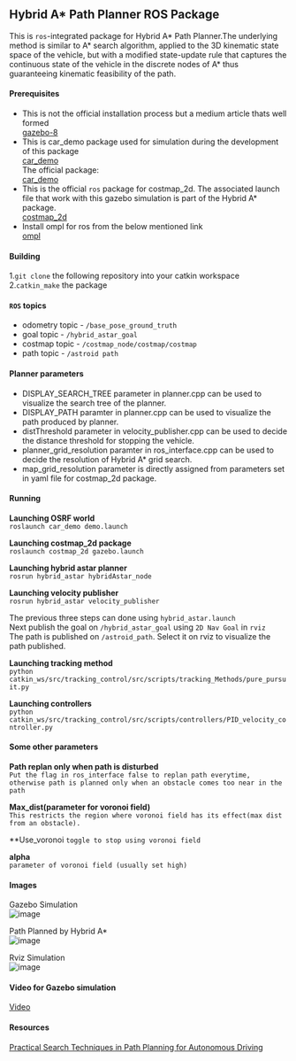 ## Hybrid A* Path Planner ROS Package

This is `ros`-integrated package for Hybrid A* Path Planner.The underlying method is similar to A* search algorithm, applied to the 3D kinematic state space of the vehicle, but with a modified state-update rule that captures the continuous state of the vehicle in the discrete nodes of A* thus guaranteeing kinematic feasibility of the path.

#### Prerequisites
- This is not the official installation process but a medium article thats well formed<br/>
 [gazebo-8](https://medium.com/@abhiksingla10/setting-up-ros-kinetic-and-gazebo-8-or-9-70f2231af21a?fbclid=IwAR3pPyfB7X_1MiqBNpAEK2-7IqwZ3YtpzuMwxEa8AL5qKq4hSNiTnZbGrQs) <br/>
- This is car_demo package used for simulation during the development of this package<br/>
  [car_demo](https://drive.google.com/drive/folders/1t3Mamr8fq8slctGyB_iglyOQkyteMKBQ?usp=sharing)<br/>
  The official package:<br/>
  [car_demo](https://github.com/osrf/car_demo)<br/>
- This is the official `ros` package for costmap_2d. The associated launch file that work with this gazebo simulation is part of the Hybrid A* package. <br/>
  [costmap_2d](https://github.com/strawlab/navigation/tree/master/costmap_2d)<br/>
- Install ompl for ros from the below mentioned link  
  [ompl](https://ompl.kavrakilab.org/installation.html) <br/>

#### Building

1.`git clone` the following repository into your catkin workspace\
2.`catkin_make` the package

#### `ROS` topics

- odometry topic - `/base_pose_ground_truth`
- goal topic - `/hybrid_astar_goal`  
- costmap topic - `/costmap_node/costmap/costmap`
- path topic - `/astroid path`

#### Planner parameters

- DISPLAY_SEARCH_TREE parameter in planner.cpp can be used to visualize the search tree of the planner.
- DISPLAY_PATH paramter in planner.cpp can be used to visualize the path produced by planner.
- distThreshold parameter in velocity_publisher.cpp can be used to decide the distance threshold for stopping the vehicle.
- planner_grid_resolution paramter in ros_interface.cpp can be used to decide the resolution of Hybrid A* grid search.
- map_grid_resolution parameter is directly assigned from parameters set in yaml file for costmap_2d package.

#### Running

**Launching OSRF world**<br/>
`roslaunch car_demo demo.launch`

**Launching costmap_2d package**<br/>
`roslaunch costmap_2d gazebo.launch`

**Launching hybrid astar planner**<br/>
`rosrun hybrid_astar hybridAstar_node`

**Launching velocity publisher**<br/> 
`rosrun hybrid_astar velocity_publisher`<br/>

The previous three steps can done using `hybrid_astar.launch`<br/>
Next publish the goal on `/hybrid_astar_goal` using `2D Nav Goal` in `rviz` <br/>
The path is published on `/astroid_path`. Select it on rviz to visualize the path published.<br/>

**Launching tracking method**<br/>
`python catkin_ws/src/tracking_control/src/scripts/tracking_Methods/pure_pursuit.py`

**Launching controllers**<br/>
`python catkin_ws/src/tracking_control/src/scripts/controllers/PID_velocity_controller.py`

#### Some other parameters

**Path replan only when path is disturbed**<br/>
`Put the flag in ros_interface false to replan path everytime, otherwise path is planned only when an obstacle comes too near in the path`

**Max_dist(parameter for voronoi field)**<br/>
`This restricts the region where voronoi field has its effect(max dist from an obstacle). `

**Use_voronoi
`toggle to stop using voronoi field `

**alpha**<br/> 
`parameter of voronoi field (usually set high)`<br/>

#### Images
Gazebo Simulation<br/>
![image](https://drive.google.com/uc?export=view&id=15-kqJRyS5_auLp9y4gNx95SUvupi-068)

Path Planned by Hybrid A*<br/>
![image](https://drive.google.com/uc?export=view&id=15JqaoWBB1ZlF8xwrw4Ds7CTJv9RFrCWB)

Rviz Simulation<br/>
![image](https://drive.google.com/uc?export=view&id=1Xs8r86dIlGmqcnmqkDH6teeXNFR0b4Bb)

#### Video for Gazebo simulation

[Video](https://www.youtube.com/watch?v=vPbcxREJunU)

#### Resources
[Practical Search Techniques in Path Planning for Autonomous Driving](https://ai.stanford.edu/~ddolgov/papers/dolgov_gpp_stair08.pdf)







